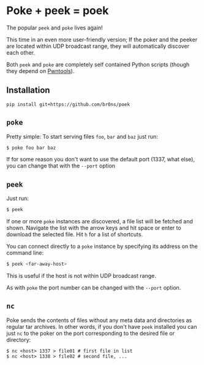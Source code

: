 # Poke + peek = poek

The popular `peek` and `poke` lives again!

This time in an even more user-friendly version; If the poker and the peeker are
located within UDP broadcast range, they will automatically discover each other.

Both `peek` and `poke` are completely self contained Python scripts (though they
depend on [Pwntools](https://github.com/Gallopsled/pwntools)).

## Installation
`pip install git+https://github.com/br0ns/poek`

## `poke`

Pretty simple:  To start serving files `foo`, `bar` and `baz` just run:

```sh
$ poke foo bar baz
```

If for some reason you don't want to use the default port (1337, what else), you
can change that with the `--port` option

## `peek`

Just run:

```sh
$ peek
```

If one or more `poke` instances are discovered, a file list will be fetched and
shown.  Navigate the list with the arrow keys and hit space or enter to download
the selected file.  Hit `h` for a list of shortcuts.

You can connect directly to a `poke` instance by specifying its address on the
command line:

```sh
$ peek <far-away-host>
```

This is useful if the host is not within UDP broadcast range.

As with `poke` the port number can be changed with the `--port` option.

## `nc`

Poke sends the contents of files without any meta data and directories as
regular tar archives.  In other words, if you don't have `peek` installed you
can just `nc` to the poker on the port corresponding to the desired file or
directory:

```
$ nc <host> 1337 > file01 # first file in list
$ nc <host> 1338 > file02 # second file, ...
```
